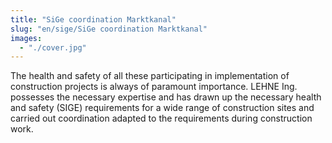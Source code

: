 ```yaml
---
title: "SiGe coordination Marktkanal"
slug: "en/sige/SiGe coordination Marktkanal"
images:
  - "./cover.jpg"
---
```


The health and safety of all these participating in implementation of construction projects is always of paramount importance. LEHNE Ing. possesses the necessary expertise and has drawn up the necessary health and safety (SIGE) requirements for a wide range of construction sites and carried out coordination adapted to the requirements during construction work.
